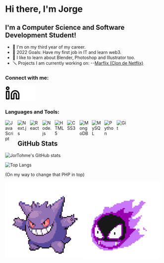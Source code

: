 # Hi there, I'm Jorge 

## I'm a Computer Science and Software Development Student!

- 🌱 I'm on my third year of my career.
- 🥅 2022 Goals: Have my first job in IT and learn web3.
- 🦜 I like to learn about Blender, Photoshop and Illustrator too.
- 🪛 Projects I am currently working on:
--[Marflix (Clon de Netflix)](https://github.com/JorTohme/Netflix-Clone-NetxJs)

### Connect with me:
[![LinkedIn](./img/linkedin-light.svg)](https://www.linkedin.com/in/jorgetohme/#gh-light-mode-only)
[![LinkedIn](./img/linkedin-dark.svg)](https://www.linkedin.com/in/jorgetohme/#gh-dark-mode-only)

### Languages and Tools:

<img align="left" alt="JavaScript" width="30px" src="https://cdn.jsdelivr.net/gh/devicons/devicon/icons/javascript/javascript-original.svg" style="padding-right:10px" />
<img align="left" alt="Next.js" width="30px" src="https://cdn.jsdelivr.net/gh/devicons/devicon/icons/nextjs/nextjs-original.svg"  style="padding-right:10px;" />
<img align="left" alt="React" width="30px" src="https://cdn.jsdelivr.net/gh/devicons/devicon/icons/react/react-original.svg" style="padding-right:10px;" />
<img align="left" alt="Node.js" width="30px" src="https://cdn.jsdelivr.net/gh/devicons/devicon/icons/nodejs/nodejs-original.svg" style="padding-right:10px;" />
<img align="left" alt="HTML5" width="30px" src="https://cdn.jsdelivr.net/gh/devicons/devicon/icons/html5/html5-original.svg" style="padding-right:10px;" />
<img align="left" alt="CSS3" width="30px" src="https://cdn.jsdelivr.net/gh/devicons/devicon/icons/css3/css3-original.svg" style="padding-right:10px;" />
<img align="left" alt="MongoDB" width="30px" src="https://cdn.jsdelivr.net/gh/devicons/devicon/icons/mongodb/mongodb-original.svg" style="padding-right:10px;" />
<img align="left" alt="MySQL" width="30px" src="https://cdn.jsdelivr.net/gh/devicons/devicon/icons/mysql/mysql-original.svg" style="padding-right:10px;" />
<img align="left" alt="Python" width="30px" src="https://cdn.jsdelivr.net/gh/devicons/devicon/icons/python/python-original.svg" style="padding-right:10px;" />
<img align="left" alt="Git" width="30px" src="https://cdn.jsdelivr.net/gh/devicons/devicon/icons/git/git-original.svg" style="padding-right:10px;" />

<br />
<br />


## GitHub Stats

![JorTohme's GitHub stats](https://github-readme-stats.vercel.app/api?username=JorTohme&show_icons=true&theme=transparent&hide=issues&hide_border=true)

![Top Langs](https://github-readme-stats.vercel.app/api/top-langs/?username=JorTohme&layout=compact&hide_border=true&theme=transparent)

(On my way to change that PHP in top)



<img align="left" alt="Gengar gif" width="250px" src="./img/Gengar.gif" style="paddin-right: 270px;"/>
<img align="left" alt="Gastly gif" width="250px" src="./img/Gastly.gif" />
